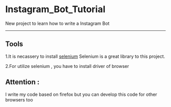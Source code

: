 # Instagram_Bot_Tutorial

New project to learn how to write a Instagram Bot

------------------------------------------------------------------------------------------------------------------------

<h2>Tools</h2>

1.It is necassery to install <a href="https://www.seleniumhq.org/projects/">selenium</a>
Selenium is a great library to this project.

2.For utilize selenium , you have to install driver of browser

<h2>Attention :</h2>
<p>I write my code based on firefox but you can develop this code for other browsers too</p> 
